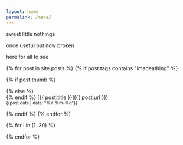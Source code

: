```yaml
---
layout: home
permalink: /made/
---
```

<div class="boxes">

<div class="box box2">

sweet little nothings

once useful but now broken

here for all to see

</div>



{% for post in site.posts %}
{% if post.tags contains "imadeathing" %}

{% if post.thumb %}
<div class="box altbox" style="background: url('{{post.thumb}}') no-repeat center/cover;">
{% else %}
<div class="box altbox">
{% endif %}
[{{ post.title }}]({{ post.url }})
<br>
<small>{{post.date | date: "%Y-%m-%d"}}</small>
</div>

{% endif %}
{% endfor %}



{% for i in (1..30) %}

<div class="box"></div>

{% endfor %}


</div>
